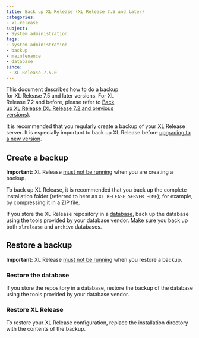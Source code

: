 ```yaml
---
title: Back up XL Release (XL Release 7.5 and later)
categories:
- xl-release
subject:
- System administration
tags:
- system administration
- backup
- maintenance
- database
since: 
 - XL Release 7.5.0
---
```


<div class="alert alert-warning" style="width: 60%">
This document describes how to do a backup for XL Release 7.5 and later versions. For XL Release 7.2 and before, please refer to <a href="/xl-release/how-to/back-up-xl-release-jcr.html">Back up XL Release (XL Release 7.2 and previous versions)</a>.
</div>


It is recommended that you regularly create a backup of your XL Release server. It is especially important to back up XL Release before [upgrading to a new version](/xl-release/how-to/upgrade-xl-release.html).

## Create a backup

**Important:** XL Release [must not be running](/xl-release/how-to/shut-down-xl-release.html) when you are creating a backup.

To back up XL Release, it is recommended that you back up the complete installation folder (referred to here as `XL_RELEASE_SERVER_HOME`); for example, by compressing it in a ZIP file.

If you store the XL Release repository in a [database](/xl-release/how-to/configure-the-xl-release-repository-in-a-database.html#using-a-database), back up the database using the tools provided by your database vendor. Make sure you back up both `xlrelease` and `archive` databases.

## Restore a backup

**Important:** XL Release [must not be running](/xl-release/how-to/shut-down-xl-release.html) when you restore a backup.

### Restore the database

If you store the repository in a database, restore the backup of the database using the tools provided by your database vendor.

### Restore XL Release

To restore your XL Release configuration, replace the installation directory with the contents of the backup.
